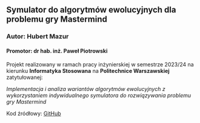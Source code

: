 ## Symulator do algorytmów ewolucyjnych dla problemu gry Mastermind
### Autor: Hubert Mazur
#### Promotor: dr hab. inż. Paweł Piotrowski

Projekt realizowany w ramach pracy inżynierskiej w semestrze 2023/24
na kierunku **Informatyka Stosowana** na **Politechnice Warszawskiej** zatytułowanej:

*Implementacja i analiza wariantów algorytmów ewolucyjnych z wykorzystaniem
indywidualnego symulatora do rozwiązywania problemu gry Mastermind*

Kod źródłowy: [GitHub](https://github.com/JayHubPL/evolutionary-mastermind)